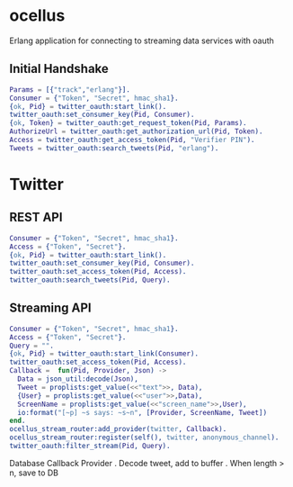 ocellus
=======

Erlang application for connecting to streaming data services with oauth

Initial Handshake
-----------------

```erlang
Params = [{"track","erlang"}].
Consumer = {"Token", "Secret", hmac_sha1}.
{ok, Pid} = twitter_oauth:start_link().
twitter_oauth:set_consumer_key(Pid, Consumer).
{ok, Token} = twitter_oauth:get_request_token(Pid, Params).
AuthorizeUrl = twitter_oauth:get_authorization_url(Pid, Token).
Access = twitter_oauth:get_access_token(Pid, "Verifier PIN").
Tweets = twitter_oauth:search_tweets(Pid, "erlang").
```

Twitter
=======

REST API
--------

```erlang
Consumer = {"Token", "Secret", hmac_sha1}.
Access = {"Token", "Secret"}.
{ok, Pid} = twitter_oauth:start_link().
twitter_oauth:set_consumer_key(Pid, Consumer).
twitter_oauth:set_access_token(Pid, Access).
twitter_oauth:search_tweets(Pid, Query).
```

Streaming API
-------------

```erlang
Consumer = {"Token", "Secret", hmac_sha1}.
Access = {"Token", "Secret"}.
Query = "".
{ok, Pid} = twitter_oauth:start_link(Consumer).
twitter_oauth:set_access_token(Pid, Access).
Callback =  fun(Pid, Provider, Json) ->
  Data = json_util:decode(Json),
  Tweet = proplists:get_value(<<"text">>, Data),
  {User} = proplists:get_value(<<"user">>,Data),
  ScreenName = proplists:get_value(<<"screen_name">>,User),
  io:format("[~p] ~s says: ~s~n", [Provider, ScreenName, Tweet])
end.
ocellus_stream_router:add_provider(twitter, Callback).
ocellus_stream_router:register(self(), twitter, anonymous_channel).
twitter_oauth:filter_stream(Pid, Query).
```

Database Callback Provider
. Decode tweet, add to buffer
. When length > n, save to DB




